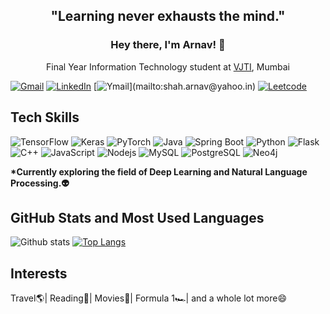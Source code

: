 <h2 align="center">"Learning never exhausts the mind."</h2>
<h3 align="center" style="border-bottom : none">Hey there, I'm Arnav! 👋</h3>
<p align="center">Final Year Information Technology student at <a href="https://vjtimumbai.in/">VJTI</a>, Mumbai</p>


[![Gmail](https://img.shields.io/badge/arnavshah73%40gmail.com-d14836?style=for-the-badge&logo=gmail&logoColor=white)](mailto:arnavshah73@gmail.com)
[![LinkedIn](https://img.shields.io/badge/ArnavShah-9cf?style=for-the-badge&logo=linkedin&logoColor=blue)](https://www.linkedin.com/in/arnav-s-shah/)
[![Ymail](https://img.shields.io/badge/shah.arnav%40yahoo.in-6001d2?style=for-the-badge&logo=yahoo!)](mailto:shah.arnav@yahoo.in)
[![Leetcode](https://img.shields.io/badge/ArnavShah-9ac?style=for-the-badge&logo=leetcode&logoColor=yellow)](https://leetcode.com/CaptainArnav/)


## Tech Skills

![TensorFlow](https://img.shields.io/badge/-TensorFlow-f2f2f2?style=flat-square&logo=tensorflow)
![Keras](https://img.shields.io/badge/-Keras-red?style=flat-square&logo=keras)
![PyTorch](https://img.shields.io/badge/-PyTorch-f2f2f2?style=flat-square&logo=pytorch)
![Java](https://img.shields.io/badge/-Java-ff6600?style=flat-square&logo=java)
![Spring Boot](https://img.shields.io/badge/-Spring%20Boot-white?style=flat-square&logo=springboot)
![Python](https://img.shields.io/badge/-Python-f2f2f2?style=flat-square&logo=python)
![Flask](https://img.shields.io/badge/-Flask-white?style=flat-square&logo=flask&logoColor=black)
![C++](https://img.shields.io/badge/-C++-blue?style=flat-square&logo=cplusplus)
![JavaScript](https://img.shields.io/badge/-JavaScript-black?style=flat-square&logo=javascript)
![Nodejs](https://img.shields.io/badge/NodeJs-339933.svg?logo=node.js&logoColor=white)
![MySQL](https://img.shields.io/badge/-MySQL-white?style=flat-square&logo=mysql&logoColor=blue)
![PostgreSQL](https://img.shields.io/badge/-PostgreSQL-9999ff?style=flat-square&logo=postgresql)
![Neo4j](https://img.shields.io/badge/-Neo4j-d9d9d9?style=flat-square&logo=neo4j)

**\*Currently exploring the field of Deep Learning and Natural Language Processing.👽**

## GitHub Stats and Most Used Languages

![Github stats](https://github-readme-stats.vercel.app/api?username=arnavsshah&hide=issues&theme=gruvbox&show_icons=true&hide_border=false&count_private=true&include_all_commits=true&line_height=24.5)
[![Top Langs](https://github-readme-stats.vercel.app/api/top-langs/?username=arnavsshah&layout=compact&theme=gruvbox&langs_count=10)](https://github.com/arnavsshah/github-readme-stats)

## Interests
Travel🌎| Reading🤩| Movies🎥| Formula 1🏎| and a whole lot more😄
